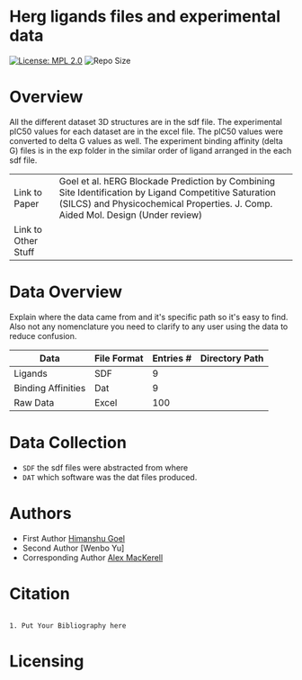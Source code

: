 Herg ligands files and experimental data
=================

[![License: MPL 2.0](https://img.shields.io/badge/License-MPL%202.0-brightgreen.svg)](https://opensource.org/licenses/MPL-2.0)
![Repo Size](https://img.shields.io/github/repo-size/mackerell-lab/Open-Source-Data-Template)

Overview
========
All the different dataset 3D structures are in the sdf file. The experimental pIC50 values for each dataset are in the excel file.
The pIC50 values were converted to delta G values as well. The experiment binding affinity (delta G) files is in the exp folder in the similar order of ligand arranged in the each sdf file.

|                     |                                                                                            |
| ------------------- | ------------------------------------------------------------------------------------------ |
| Link to Paper       | Goel et al. hERG Blockade Prediction by Combining Site Identification by Ligand Competitive Saturation (SILCS) and Physicochemical Properties. J. Comp. Aided Mol. Design (Under review)                          |
| Link to Other Stuff |                                                                                            |


Data Overview
=============

Explain where the data came from and it's specific path so it's easy to find. Also not any nomenclature you need to clarify to any user using the data to reduce confusion. 

| Data                  | File Format    | Entries # | Directory Path |
|-----------------------|----------------|-----------|----------------|
| Ligands               | SDF            | 9         |                |    
| Binding Affinities    | Dat            | 9         |                |                                                                                
| Raw Data              | Excel          | 100       |                |                                                                                 

Data Collection
===============

- `SDF` the sdf files were abstracted from where
- `DAT` which software was the dat files produced. 

Authors
=======

- First Author [Himanshu Goel](https://www.himanshu.com)
- Second Author [Wenbo Yu]
- Corresponding Author [Alex MacKerell](http://www.alex.com)

Citation
========

 ```
 
 1. Put Your Bibliography here
 
 ```
 
 Licensing
=========
